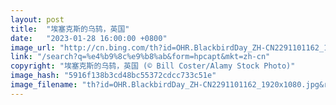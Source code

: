 ```yaml
---
layout: post
title:  "埃塞克斯的乌鸫，英国"
date:   "2023-01-28 16:00:00 +0800"
image_url: "http://cn.bing.com/th?id=OHR.BlackbirdDay_ZH-CN2291101162_1920x1080.jpg&rf=LaDigue_1920x1080.jpg&pid=hp"
link: "/search?q=%e4%b9%8c%e9%b8%ab&form=hpcapt&mkt=zh-cn"
copyright: "埃塞克斯的乌鸫，英国 (© Bill Coster/Alamy Stock Photo)"
image_hash: "5916f138b3cd48bc55372cdcc733c51e"
image_filename: "th?id=OHR.BlackbirdDay_ZH-CN2291101162_1920x1080.jpg&rf=LaDigue_1920x1080.jpg&pid=hp"
---
```

